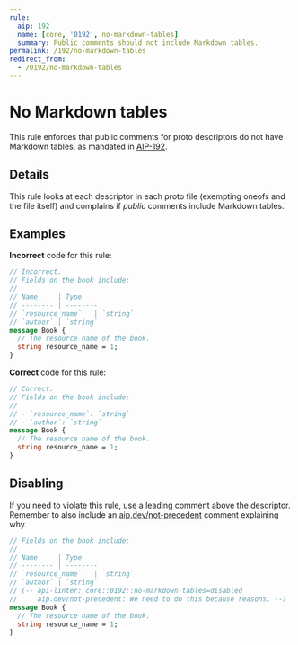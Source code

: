 ```yaml
---
rule:
  aip: 192
  name: [core, '0192', no-markdown-tables]
  summary: Public comments should not include Markdown tables.
permalink: /192/no-markdown-tables
redirect_from:
  - /0192/no-markdown-tables
---
```


# No Markdown tables

This rule enforces that public comments for proto descriptors do not have
Markdown tables, as mandated in [AIP-192][].

## Details

This rule looks at each descriptor in each proto file (exempting oneofs and the
file itself) and complains if _public_ comments include Markdown tables.

## Examples

**Incorrect** code for this rule:

```proto
// Incorrect.
// Fields on the book include:
//
// Name     | Type
// -------- | --------
// `resource_name`   | `string`
// `author` | `string`
message Book {
  // The resource name of the book.
  string resource_name = 1;
}
```

**Correct** code for this rule:

```proto
// Correct.
// Fields on the book include:
//
// - `resource_name`: `string`
// - `author`: `string`
message Book {
  // The resource name of the book.
  string resource_name = 1;
}
```

## Disabling

If you need to violate this rule, use a leading comment above the descriptor.
Remember to also include an [aip.dev/not-precedent][] comment explaining why.

```proto
// Fields on the book include:
//
// Name     | Type
// -------- | --------
// `resource_name`   | `string`
// `author` | `string`
// (-- api-linter: core::0192::no-markdown-tables=disabled
//     aip.dev/not-precedent: We need to do this because reasons. --)
message Book {
  // The resource name of the book.
  string resource_name = 1;
}
```

[aip-192]: https://aip.dev/192
[aip.dev/not-precedent]: https://aip.dev/not-precedent

